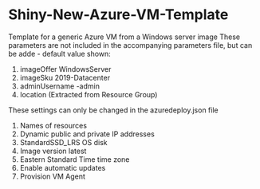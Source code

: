 # Shiny-New-Azure-VM-Template
Template for a generic Azure VM from a Windows server image
These parameters are not included in the accompanying parameters file, but can be adde - default value shown:
1. imageOffer WindowsServer
2. imageSku 2019-Datacenter
3. adminUsername <VirtualMachineName>-admin
4. location (Extracted from Resource Group)

These settings can only be changed in the azuredeploy.json file
1. Names of resources
2. Dynamic public and private IP addresses
3. StandardSSD_LRS OS disk 
4. Image version latest
5. Eastern Standard Time time zone
6. Enable automatic updates
7. Provision VM Agent
